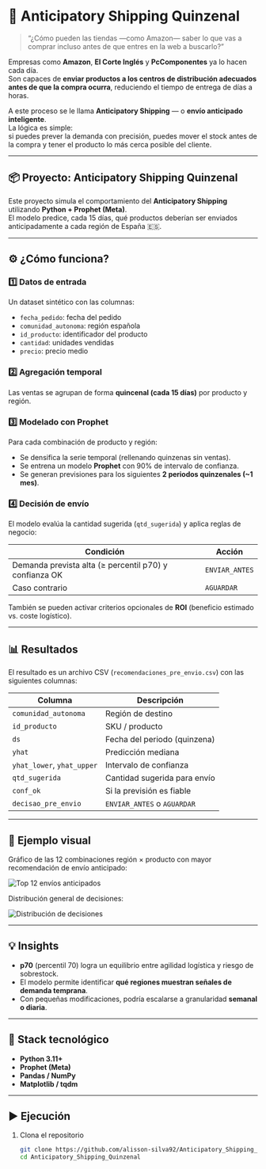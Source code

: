 # 🧠 Anticipatory Shipping Quinzenal

> “¿Cómo pueden las tiendas —como Amazon— saber lo que vas a comprar incluso antes de que entres en la web a buscarlo?”

Empresas como **Amazon**, **El Corte Inglés** y **PcComponentes** ya lo hacen cada día.  
Son capaces de **enviar productos a los centros de distribución adecuados antes de que la compra ocurra**, reduciendo el tiempo de entrega de días a horas.

A este proceso se le llama **Anticipatory Shipping** — o **envío anticipado inteligente**.  
La lógica es simple:  
si puedes prever la demanda con precisión, puedes mover el stock antes de la compra y tener el producto lo más cerca posible del cliente.

---

## 📦 Proyecto: Anticipatory Shipping Quinzenal

Este proyecto simula el comportamiento del **Anticipatory Shipping** utilizando **Python + Prophet (Meta)**.  
El modelo predice, cada 15 días, qué productos deberían ser enviados anticipadamente a cada región de España 🇪🇸.

---

## ⚙️ ¿Cómo funciona?

### 1️⃣ Datos de entrada
Un dataset sintético con las columnas:
- `fecha_pedido`: fecha del pedido  
- `comunidad_autonoma`: región española  
- `id_producto`: identificador del producto  
- `cantidad`: unidades vendidas  
- `precio`: precio medio  

### 2️⃣ Agregación temporal
Las ventas se agrupan de forma **quincenal (cada 15 días)** por producto y región.

### 3️⃣ Modelado con Prophet
Para cada combinación de producto y región:
- Se densifica la serie temporal (rellenando quinzenas sin ventas).  
- Se entrena un modelo **Prophet** con 90% de intervalo de confianza.  
- Se generan previsiones para los siguientes **2 periodos quinzenales (~1 mes)**.

### 4️⃣ Decisión de envío
El modelo evalúa la cantidad sugerida (`qtd_sugerida`) y aplica reglas de negocio:

| Condición | Acción |
|------------|---------|
| Demanda prevista alta (≥ percentil p70) y confianza OK | `ENVIAR_ANTES` |
| Caso contrario | `AGUARDAR` |

También se pueden activar criterios opcionales de **ROI** (beneficio estimado vs. coste logístico).

---

## 📊 Resultados

El resultado es un archivo CSV (`recomendaciones_pre_envio.csv`) con las siguientes columnas:

| Columna | Descripción |
|----------|--------------|
| `comunidad_autonoma` | Región de destino |
| `id_producto` | SKU / producto |
| `ds` | Fecha del periodo (quinzena) |
| `yhat` | Predicción mediana |
| `yhat_lower`, `yhat_upper` | Intervalo de confianza |
| `qtd_sugerida` | Cantidad sugerida para envío |
| `conf_ok` | Si la previsión es fiable |
| `decisao_pre_envio` | `ENVIAR_ANTES` o `AGUARDAR` |

---

## 🧩 Ejemplo visual

Gráfico de las 12 combinaciones región × producto con mayor recomendación de envío anticipado:

![Top 12 envíos anticipados](plot_3d_top20_pre_envios.png)

Distribución general de decisiones:

![Distribución de decisiones](plot_share_decisoes.png)

---

## 💡 Insights

- **p70** (percentil 70) logra un equilibrio entre agilidad logística y riesgo de sobrestock.  
- El modelo permite identificar **qué regiones muestran señales de demanda temprana**.  
- Con pequeñas modificaciones, podría escalarse a granularidad **semanal o diaria**.  

---

## 🧠 Stack tecnológico

- **Python 3.11+**
- **Prophet (Meta)**
- **Pandas / NumPy**
- **Matplotlib / tqdm**

---

## ▶️ Ejecución

1. Clona el repositorio  
   ```bash
   git clone https://github.com/alisson-silva92/Anticipatory_Shipping_Quinzenal.git
   cd Anticipatory_Shipping_Quinzenal
